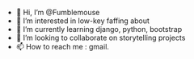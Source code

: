 - 👋 Hi, I’m @Fumblemouse
- 👀 I’m interested in low-key faffing about
- 🌱 I’m currently learning django, python, bootstrap
- 💞️ I’m looking to collaborate on storytelling projects
- 📫 How to reach me : gmail.

<!---
Fumblemouse/Fumblemouse is a ✨ special ✨ repository because its `README.md` (this file) appears on your GitHub profile.
You can click the Preview link to take a look at your changes.
--->
